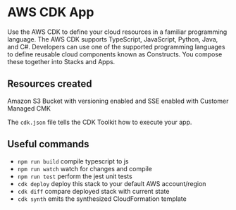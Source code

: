 # AWS CDK App
Use the AWS CDK to define your cloud resources in a familiar programming language. The AWS CDK supports TypeScript, JavaScript, Python, Java, and C#. Developers can use one of the supported programming languages to define reusable cloud components known as Constructs. You compose these together into Stacks and Apps. 

## Resources created
Amazon S3 Bucket with versioning enabled and SSE enabled with Customer Managed CMK

The `cdk.json` file tells the CDK Toolkit how to execute your app.

## Useful commands

 * `npm run build`   compile typescript to js
 * `npm run watch`   watch for changes and compile
 * `npm run test`    perform the jest unit tests
 * `cdk deploy`      deploy this stack to your default AWS account/region
 * `cdk diff`        compare deployed stack with current state
 * `cdk synth`       emits the synthesized CloudFormation template


